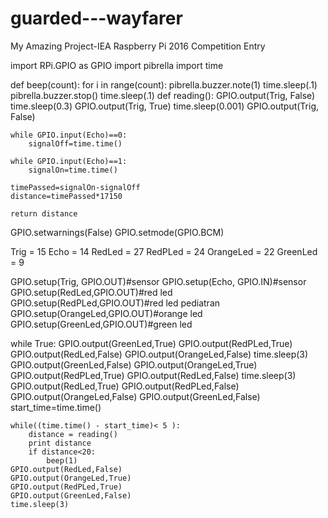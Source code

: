 # guarded---wayfarer
My Amazing Project-IEA Raspberry Pi 2016 Competition Entry

import RPi.GPIO as GPIO
import pibrella
import time


def beep(count):
    for i in range(count):
        pibrella.buzzer.note(1)
        time.sleep(.1)
        pibrella.buzzer.stop()
        time.sleep(.1)
def reading():
    GPIO.output(Trig, False)
    time.sleep(0.3)
    GPIO.output(Trig, True)
    time.sleep(0.001)
    GPIO.output(Trig, False)

    while GPIO.input(Echo)==0:
        signalOff=time.time()

    while GPIO.input(Echo)==1:
        signalOn=time.time()

    timePassed=signalOn-signalOff
    distance=timePassed*17150

    return distance
    
GPIO.setwarnings(False)
GPIO.setmode(GPIO.BCM)

Trig = 15
Echo = 14
RedLed = 27
RedPLed = 24
OrangeLed = 22
GreenLed = 9

GPIO.setup(Trig, GPIO.OUT)#sensor
GPIO.setup(Echo, GPIO.IN)#sensor
GPIO.setup(RedLed,GPIO.OUT)#red led
GPIO.setup(RedPLed,GPIO.OUT)#red led pediatran
GPIO.setup(OrangeLed,GPIO.OUT)#orange led
GPIO.setup(GreenLed,GPIO.OUT)#green led


while True:
    GPIO.output(GreenLed,True)
    GPIO.output(RedPLed,True)
    GPIO.output(RedLed,False)
    GPIO.output(OrangeLed,False)
    time.sleep(3)
    GPIO.output(GreenLed,False)
    GPIO.output(OrangeLed,True)
    GPIO.output(RedPLed,True)
    GPIO.output(RedLed,False)
    time.sleep(3)
    GPIO.output(RedLed,True)
    GPIO.output(RedPLed,False)
    GPIO.output(OrangeLed,False)
    GPIO.output(GreenLed,False)
    start_time=time.time()

    while((time.time() - start_time)< 5 ):
        distance = reading()
        print distance
        if distance<20:
            beep(1)
    GPIO.output(RedLed,False)    
    GPIO.output(OrangeLed,True)
    GPIO.output(RedPLed,True)
    GPIO.output(GreenLed,False)
    time.sleep(3)
    

